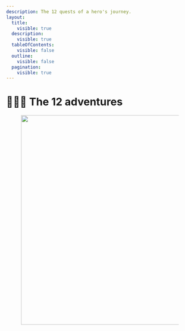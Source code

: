 ```yaml
---
description: The 12 quests of a hero's journey.
layout:
  title:
    visible: true
  description:
    visible: true
  tableOfContents:
    visible: false
  outline:
    visible: false
  pagination:
    visible: true
---
```


# 🦸🏻‍♂️ The 12 adventures

<figure><img src="../../../../../../.gitbook/assets/pexels-btgl-♡-9570525.jpg" alt="" width="563"><figcaption></figcaption></figure>
